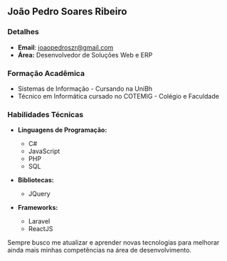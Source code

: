 ## João Pedro Soares Ribeiro

### Detalhes

- **Email**: [joaopedroszr@gmail.com](mailto:joaopedroszr@gmail.com)
- **Área:** Desenvolvedor de Soluções Web e ERP

### Formação Acadêmica

- Sistemas de Informação - Cursando na UniBh
- Técnico em Informática cursado no COTEMIG - Colégio e Faculdade

### Habilidades Técnicas

- **Linguagens de Programação:**
  - C#
  - JavaScript
  - PHP
  - SQL

- **Bibliotecas:**
  - JQuery

- **Frameworks:**
  - Laravel
  - ReactJS

Sempre busco me atualizar e aprender novas tecnologias para melhorar ainda mais minhas competências na área de desenvolvimento.
